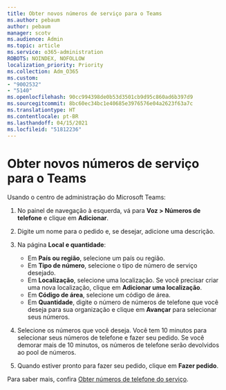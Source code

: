 ```yaml
---
title: Obter novos números de serviço para o Teams
ms.author: pebaum
author: pebaum
manager: scotv
ms.audience: Admin
ms.topic: article
ms.service: o365-administration
ROBOTS: NOINDEX, NOFOLLOW
localization_priority: Priority
ms.collection: Adm_O365
ms.custom:
- "9002532"
- "5140"
ms.openlocfilehash: 90cc994398de0b53d3501cb9d95c860ad6b397d9
ms.sourcegitcommit: 8bc60ec34bc1e40685e3976576e04a2623f63a7c
ms.translationtype: HT
ms.contentlocale: pt-BR
ms.lasthandoff: 04/15/2021
ms.locfileid: "51812236"
---
```

# <a name="get-new-service-numbers-for-teams"></a>Obter novos números de serviço para o Teams

Usando o centro de administração do Microsoft Teams:

1. No painel de navegação à esquerda, vá para **Voz > Números de telefone** e clique em **Adicionar**.
2. Digite um nome para o pedido e, se desejar, adicione uma descrição.
3. Na página **Local e quantidade**:

    - Em **País ou região**, selecione um país ou região.
    - Em **Tipo de número**, selecione o tipo de número de serviço desejado.
    - Em **Localização**, selecione uma localização. Se você precisar criar uma nova localização, clique em **Adicionar uma localização**.
    - Em **Código de área**, selecione um código de área.
    - Em **Quantidade**, digite o número de números de telefone que você deseja para sua organização e clique em **Avançar** para selecionar seus números.
    
4. Selecione os números que você deseja. Você tem 10 minutos para selecionar seus números de telefone e fazer seu pedido. Se você demorar mais de 10 minutos, os números de telefone serão devolvidos ao pool de números.
5. Quando estiver pronto para fazer seu pedido, clique em **Fazer pedido**.

Para saber mais, confira [Obter números de telefone do serviço](https://docs.microsoft.com/microsoftteams/getting-service-phone-numbers).
